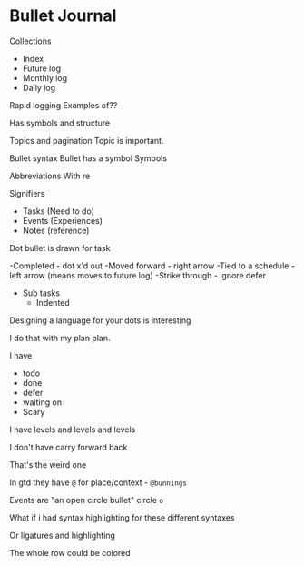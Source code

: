 ﻿# Bullet Journal

Collections
-	Index
-	Future log
-	Monthly log
-	Daily log

Rapid logging
 Examples of??

Has symbols and structure

Topics and pagination
Topic is important.

Bullet syntax
Bullet has a symbol
Symbols

Abbreviations
  With re

Signifiers

- Tasks (Need to do)
- Events (Experiences)
- Notes (reference)

Dot bullet is drawn for task

-Completed - dot x'd out
-Moved forward - right arrow
-Tied to a schedule - left arrow (means moves to future log)
-Strike through - ignore defer

- Sub tasks
    * Indented

Designing a language for your dots is interesting

I do that with my plan plan.

I have

- todo
- done
- defer
- waiting on
- Scary

I have levels and levels and levels

I don't have carry forward back

That's the weird one

In gtd they have `@` for place/context - `@bunnings`

Events are "an open circle bullet" circle `o`

What if i had syntax highlighting for these different syntaxes

Or ligatures and highlighting

The whole row could be colored
